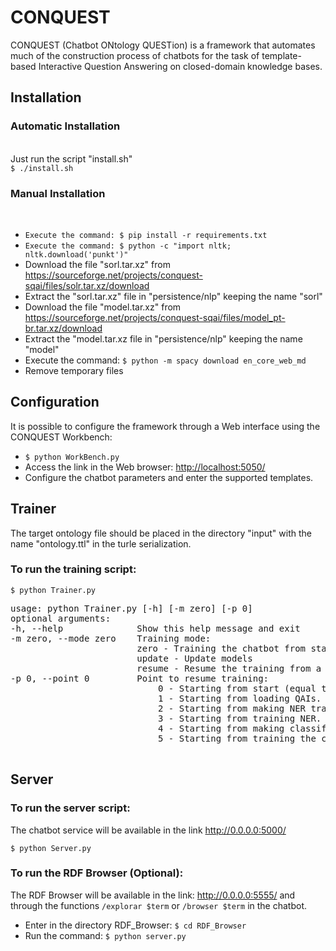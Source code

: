 # CONQUEST
CONQUEST (Chatbot ONtology QUESTion) is a framework that automates much of the construction process of chatbots for the task of template-based Interactive Question Answering on closed-domain knowledge bases.

<h2>Installation</h2>
<h3>Automatic Installation</h3><br>
Just run the script "install.sh"<br>
<code>$ ./install.sh</code>

<h3>Manual Installation</h3><br>
<ul>
	<li><code>Execute the command: $ pip install -r requirements.txt</code></li>
	<li><code>Execute the command: $ python -c "import nltk; nltk.download('punkt')"</code></li>
	<li>Download the file "sorl.tar.xz" from <a href="https://sourceforge.net/projects/conquest-sqai/files/solr.tar.xz/download">https://sourceforge.net/projects/conquest-sqai/files/solr.tar.xz/download</a></li>
	<li>Extract the "sorl.tar.xz" file in "persistence/nlp" keeping the name "sorl"</li>
	<li>Download the file "model.tar.xz" from <a href="https://sourceforge.net/projects/conquest-sqai/files/model_pt-br.tar.xz/download">https://sourceforge.net/projects/conquest-sqai/files/model_pt-br.tar.xz/download</a></li>
	<li>Extract the "model.tar.xz file in "persistence/nlp" keeping the name "model"</li>
	<li>Execute the command: <code>$ python -m spacy download en_core_web_md</code></li>
	<li>Remove temporary files</li>
</ul>

<h2>Configuration</h2>
<p>It is possible to configure the framework through a Web interface using the CONQUEST Workbench:</p>
<ul>
 <li><code>$ python WorkBench.py</code></li>
 <li>Access the link in the Web browser: <a href="http://localhost:5050/">http://localhost:5050/</a></li>
 <li>Configure the chatbot parameters and enter the supported templates.</li>
</ul>
<h2>Trainer</h2>
<p>The target ontology file should be placed in the directory "input" with the name "ontology.ttl" in the turle serialization.</p>
<h3>To run the training script:</h3>
	<code>$ python Trainer.py</code>
	<br/>
	<pre>
usage: python Trainer.py [-h] [-m zero] [-p 0]
optional arguments:
-h, --help				Show this help message and exit 
-m zero, --mode zero	Training mode: 
						zero - Training the chatbot from starting point (default).
						update - Update models
						resume - Resume the training from a saved point.
-p 0, --point 0			Point to resume training:
							0 - Starting from start (equal to zero mode).
							1 - Starting from loading QAIs.
							2 - Starting from making NER training dataset.
							3 - Starting from training NER. 
							4 - Starting from making classifier training dataset. 
							5 - Starting from training the classifier.
	</pre>
<h2>Server</h2>
<h3>To run the server script:</h3>
	<p> The chatbot service will be available in the link <a href="http://0.0.0.0:5555/">http://0.0.0.0:5000/</a></p>
	<code>$ python Server.py</code>
<h3>To run the RDF Browser (Optional):</h3>
	<p>The RDF Browser will be available in the link: <a href="http://0.0.0.0:5555/">http://0.0.0.0:5555/</a> and through the functions <code>/explorar $term</code> or <code>/browser $term</code> in the chatbot.</p>
	<ul>
		<li>Enter in the directory RDF_Browser: <code>$ cd RDF_Browser</code></li>
		<li>Run the command: <code>$ python server.py</code></li>
	</ul>
	
